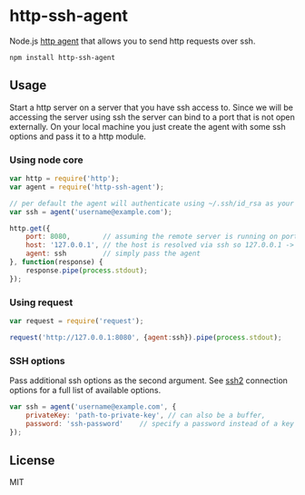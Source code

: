 # http-ssh-agent

Node.js [http agent](http://nodejs.org/api/http.html#http_class_http_agent) that allows you to send http requests over ssh.

	npm install http-ssh-agent

## Usage

Start a http server on a server that you have ssh access to. Since we will be accessing the server using ssh the server can bind to a port that is not open externally.
On your local machine you just create the agent with some ssh options and pass it to a http module.

### Using node core

``` js
var http = require('http');
var agent = require('http-ssh-agent');

// per default the agent will authenticate using ~/.ssh/id_rsa as your private key
var ssh = agent('username@example.com');

http.get({
	port: 8080,        // assuming the remote server is running on port 8080
	host: '127.0.0.1', // the host is resolved via ssh so 127.0.0.1 -> example.com
	agent: ssh         // simply pass the agent
}, function(response) {
	response.pipe(process.stdout);
});
```

### Using request

``` js
var request = require('request');

request('http://127.0.0.1:8080', {agent:ssh}).pipe(process.stdout);
```

### SSH options

Pass additional ssh options as the second argument. See [ssh2](https://github.com/mscdex/ssh2) connection options for a full list of available options.

``` js
var ssh = agent('username@example.com', {
	privateKey: 'path-to-private-key', // can also be a buffer,
	password: 'ssh-password'    // specify a password instead of a key
});
```

## License

MIT